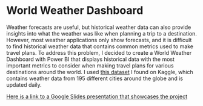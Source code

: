 # World Weather Dashboard
Weather forecasts are useful, but historical weather data can also provide insights into what the weather was like when planning a trip to a destination. However, most weather applications only show forecasts, and it is difficult to find historical weather data that contains common metrics used to make travel plans. To address this problem, I decided to create a World Weather Dashboard with Power BI that displays historical data with the most important metrics to consider when making travel plans for various destinations around the world. I used [this dataset](https://www.kaggle.com/datasets/nelgiriyewithana/global-weather-repository) I found on Kaggle, which contains weather data from 195 different cities around the globe and is updated daily. 

[Here is a link to a Google Slides presentation that showcases the project](https://docs.google.com/presentation/d/1h-J0lXU0PCJvcDFjWIAfV6IOpy1zYIRMWfadZOe9OiI/edit?usp=sharing)
